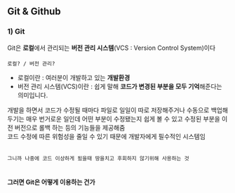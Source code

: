## Git & Github

### 1) Git
Git은 <strong>로컬</strong>에서 관리되는 <strong>버전 관리 시스템</strong>(VCS : Version Control System)이다<br/><br/>
`로컬? / 버전 관리?`<br/>
- 로컬이란 : 여러분이 개발하고 있는 <strong>개발환경</strong><br/>
- 버전 관리 시스템(VCS)이란 : 쉽게 말해 <strong>코드가 변경된 부분을 모두 기억</strong>해준다는 의미입니다.<br/>

개발을 하면서 코드가 수정될 때마다 파일로 일일이 따로 저장해주거나 수동으로 백업해두기는 매우 번거로운 일인데
어떤 부분이 수정됐는지 쉽게 볼 수 있고 수정된 부분을 이전 버전으로 롤백 하는 등의 기능들을 제공해줌<br/>
코드 수정에 따른 위험성을 줄일 수 있기 때문에 개발자에게 필수적인 시스템임</br></br>

`그니까 나중에 코드 이상하게 됬을때 땅을치고 후회하지 않기위해 사용하는 것`<br/></br>

#### 그러면 Git은 어떻게 이용하는 건가

